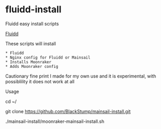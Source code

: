 # fluidd-install
Fluidd easy install scripts

[Fluidd](https://github.com/cadriel/fluidd)

These scripts will install

    * Fluidd
    * Nginx config for Fluidd or Mainsail
    * Installs Moonraker
    * Adds Moonraker config
    
Cautionary fine print
I made for my own use and it is experimental, with possiblility it does not work at all

Usage

cd ~/

git clone https://github.com/BlackStump/mainsail-install.git

./mainsail-install/moonraker-mainsail-install.sh






